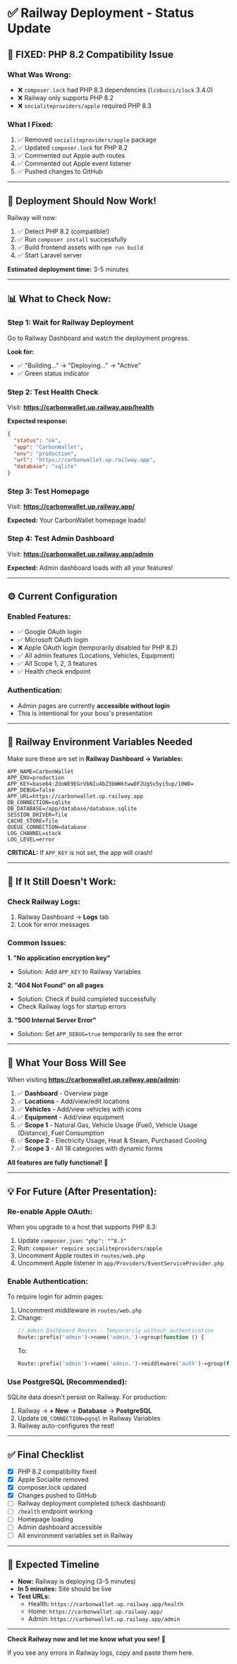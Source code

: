 # ✅ Railway Deployment - Status Update

## 🎉 **FIXED: PHP 8.2 Compatibility Issue**

### What Was Wrong:
- ❌ `composer.lock` had PHP 8.3 dependencies (`lcobucci/clock` 3.4.0)
- ❌ Railway only supports PHP 8.2
- ❌ `socialiteproviders/apple` required PHP 8.3

### What I Fixed:
1. ✅ Removed `socialiteproviders/apple` package
2. ✅ Updated `composer.lock` for PHP 8.2
3. ✅ Commented out Apple auth routes
4. ✅ Commented out Apple event listener
5. ✅ Pushed changes to GitHub

---

## 🚀 **Deployment Should Now Work!**

Railway will now:
1. ✅ Detect PHP 8.2 (compatible!)
2. ✅ Run `composer install` successfully
3. ✅ Build frontend assets with `npm run build`
4. ✅ Start Laravel server

**Estimated deployment time:** 3-5 minutes

---

## 📊 **What to Check Now:**

### Step 1: Wait for Railway Deployment
Go to Railway Dashboard and watch the deployment progress.

**Look for:**
- ✅ "Building..." → "Deploying..." → "Active"
- ✅ Green status indicator

### Step 2: Test Health Check
Visit: **https://carbonwallet.up.railway.app/health**

**Expected response:**
```json
{
  "status": "ok",
  "app": "CarbonWallet",
  "env": "production",
  "url": "https://carbonwallet.up.railway.app",
  "database": "sqlite"
}
```

### Step 3: Test Homepage
Visit: **https://carbonwallet.up.railway.app/**

**Expected:** Your CarbonWallet homepage loads!

### Step 4: Test Admin Dashboard
Visit: **https://carbonwallet.up.railway.app/admin**

**Expected:** Admin dashboard loads with all your features!

---

## ⚙️ **Current Configuration**

### Enabled Features:
- ✅ Google OAuth login
- ✅ Microsoft OAuth login
- ❌ Apple OAuth login (temporarily disabled for PHP 8.2)
- ✅ All admin features (Locations, Vehicles, Equipment)
- ✅ All Scope 1, 2, 3 features
- ✅ Health check endpoint

### Authentication:
- Admin pages are currently **accessible without login**
- This is intentional for your boss's presentation

---

## 🔧 **Railway Environment Variables Needed**

Make sure these are set in **Railway Dashboard → Variables:**

```
APP_NAME=CarbonWallet
APP_ENV=production
APP_KEY=base64:ZdoWE9EGrVbNIu4bZ3bWWktww0F2UgSv5yi5up/10W8=
APP_DEBUG=false
APP_URL=https://carbonwallet.up.railway.app
DB_CONNECTION=sqlite
DB_DATABASE=/app/database/database.sqlite
SESSION_DRIVER=file
CACHE_STORE=file
QUEUE_CONNECTION=database
LOG_CHANNEL=stack
LOG_LEVEL=error
```

**CRITICAL:** If `APP_KEY` is not set, the app will crash!

---

## 🐛 **If It Still Doesn't Work:**

### Check Railway Logs:
1. Railway Dashboard → **Logs** tab
2. Look for error messages

### Common Issues:

**1. "No application encryption key"**
- Solution: Add `APP_KEY` to Railway Variables

**2. "404 Not Found" on all pages**
- Solution: Check if build completed successfully
- Check Railway logs for startup errors

**3. "500 Internal Server Error"**
- Solution: Set `APP_DEBUG=true` temporarily to see the error

---

## 📱 **What Your Boss Will See**

When visiting **https://carbonwallet.up.railway.app/admin:**

1. ✅ **Dashboard** - Overview page
2. ✅ **Locations** - Add/view/edit locations
3. ✅ **Vehicles** - Add/view vehicles with icons
4. ✅ **Equipment** - Add/view equipment
5. ✅ **Scope 1** - Natural Gas, Vehicle Usage (Fuel), Vehicle Usage (Distance), Fuel Consumption
6. ✅ **Scope 2** - Electricity Usage, Heat & Steam, Purchased Cooling
7. ✅ **Scope 3** - All 18 categories with dynamic forms

**All features are fully functional!** 🎉

---

## 💡 **For Future (After Presentation):**

### Re-enable Apple OAuth:
When you upgrade to a host that supports PHP 8.3:

1. Update `composer.json`: `"php": "^8.3"`
2. Run: `composer require socialiteproviders/apple`
3. Uncomment Apple routes in `routes/web.php`
4. Uncomment Apple listener in `app/Providers/EventServiceProvider.php`

### Enable Authentication:
To require login for admin pages:

1. Uncomment middleware in `routes/web.php`
2. Change:
   ```php
   // Admin Dashboard Routes - Temporarily without authentication
   Route::prefix('admin')->name('admin.')->group(function () {
   ```
   To:
   ```php
   Route::prefix('admin')->name('admin.')->middleware('auth')->group(function () {
   ```

### Use PostgreSQL (Recommended):
SQLite data doesn't persist on Railway. For production:

1. Railway → **+ New** → **Database** → **PostgreSQL**
2. Update `DB_CONNECTION=pgsql` in Railway Variables
3. Railway auto-configures the rest!

---

## ✅ **Final Checklist**

- [x] PHP 8.2 compatibility fixed
- [x] Apple Socialite removed
- [x] composer.lock updated
- [x] Changes pushed to GitHub
- [ ] Railway deployment completed (check dashboard)
- [ ] `/health` endpoint working
- [ ] Homepage loading
- [ ] Admin dashboard accessible
- [ ] All environment variables set in Railway

---

## 🎯 **Expected Timeline**

- **Now:** Railway is deploying (3-5 minutes)
- **In 5 minutes:** Site should be live
- **Test URLs:**
  - Health: `https://carbonwallet.up.railway.app/health`
  - Home: `https://carbonwallet.up.railway.app/`
  - Admin: `https://carbonwallet.up.railway.app/admin`

---

**Check Railway now and let me know what you see!** 🚀

If you see any errors in Railway logs, copy and paste them here.

